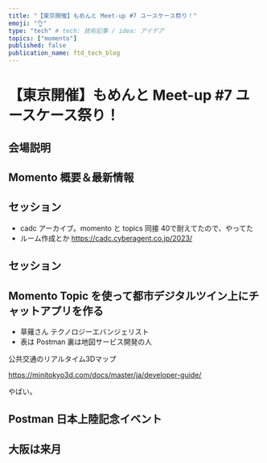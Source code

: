 ```yaml
---
title: "【東京開催】もめんと Meet-up #7 ユースケース祭り！"
emoji: "👌"
type: "tech" # tech: 技術記事 / idea: アイデア
topics: ["momento"]
published: false
publication_name: ftd_tech_blog
---
```

# 【東京開催】もめんと Meet-up #7 ユースケース祭り！

## 会場説明
## Momento 概要＆最新情報

## セッション 
- cadc アーカイブ。momento と topics 同接 40で耐えてたので、やってた
- ルーム作成とか
  https://cadc.cyberagent.co.jp/2023/
## セッション 

## Momento Topic を使って都市デジタルツイン上にチャットアプリを作る 
- 草薙さん テクノロジーエバンジェリスト
- 表は Postman 裏は地図サービス開発の人

公共交通のリアルタイム3Dマップ

https://minitokyo3d.com/docs/master/ja/developer-guide/

やばい。

## Postman 日本上陸記念イベント


## 大阪は来月